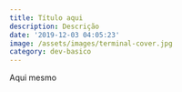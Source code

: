 ```yaml
---
title: Título aqui
description: Descrição
date: '2019-12-03 04:05:23'
image: /assets/images/terminal-cover.jpg
category: dev-basico
---
```

Aqui mesmo
